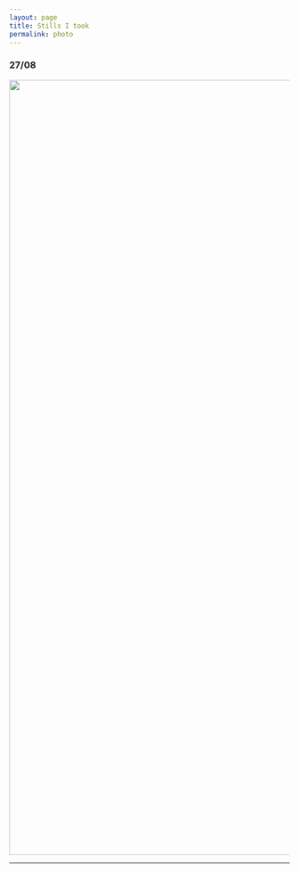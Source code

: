 ```yaml
---
layout: page
title: Stills I took
permalink: photo
---
```


### 27/08

<center><a data-flickr-embed="true" href="https://www.flickr.com/photos/leksinfocus/53953096030/in/album-72177720319837951" title="27 Aug &#x27;24"><img src="https://live.staticflickr.com/65535/53953096030_f7cf7aeae4_k.jpg" width="2048" height="1392" alt="27 Aug &#x27;24"/></a><script async src="//embedr.flickr.com/assets/client-code.js" charset="utf-8"></script><center>



***